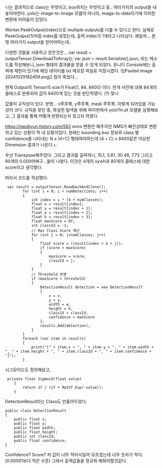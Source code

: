 나는 결과적으로 class는 무엇이고, box위치는 무엇이고 등.. 여러가지의 output을 내놓아야한다. yolo는 image-to-image 모델이 아니라, image-to-data이기에 이러한 변환에 어려움이 있었다. 

Worker.PeekOutput(index)으로 multiple outputs를 다룰 수 있다고 한다. 실제로 PeekOutput(1)처럼 index를 넣었는데, 출력 index가 1개라고 나타났다. 왜일까... 분명 여러가지 output을 얻어야하는데..

다양한 것들을 사용하고 얻은것은...
        var result = outputTensor.DownloadToArray();
        var json = result.Serialize().json;
    라는 메소드를 작성해보니, json 형태의 결과물을 얻을 수 있게 되었다.
유니티 Console에는 출력에 제한이 있기에 해당 데이터를 txt 메모장 파일로 저장시켰다.
![[Pasted image 20241029182459.png]]
컴이 죽었다...

현재 Output의 Tensor의 size가 Float(1, 84, 8400) 이다.
한개 사진에 대해 84개의 클래스로 분류되어 값이 8400개 있는 것을 판단하였다. (?) 맞나

값들이 규칙성이 있다. 분명... x쭈루룩, y쭈루룩, mask 쭈루룩..이렇게 되어있을 가능성이 크다.
규칙을 찾던 중, 확실한 탐색을 위해 파이썬에서 yolo11n.pt  모델을 실행해보고, 그 결과를 통해 어떻게 반환되는지 찾고자 하였다.

https://jseobyun.tistory.com/562
onnx 변환은 해주지만 NMS가 빠진상태로 변환하고 있는 상황이 딱 내 상황이었다.
원래는 bounding box 정보와 class 별 confidence를 나타내는 N x (4+C) 형태여야하는데 (4 + C) x 8400같은 이상한 Dimension 결과가 나온다.ㄴ

우선 Transpose해주었다. 그리고 결과를 출력하니, 
15.1, 3.81, 30.48, 7.73 그리고 80개의 0.000어쩌구...들이 나왔다. 이것은 4개의 xywh과 80개의 클래스에 대한 score라고 생각했다.

따라서 코드를 작성했다.
```
 var result = outputTensor.ReadbackAndClone();
        for (int i = 0; i < numDetections; i++)
        {
            int index = i * (4 + numClasses);
            float x = result[index];
            float y = result[index + 1];
            float w = result[index + 2];
            float h = result[index + 3];
            float maxScore = 0f;
            int classId = -1;
            // Max Class Score 계산
            for (int j = 0; j<numClasses; j++) 
            {
                float score = (result[index + 4 + j]);
                if (score > maxScore)
                {
                    maxScore = score;
                    classId = j;
                }
            }
            // Threshold 반영
            if (maxScore > threshold)
            {
                DetectionResult detection = new DetectionResult
                {
                    x = x,
                    y = y,
                    width = w,
                    height = h,
                    classId = classId,
                    confidence = maxScore
                };
                results.Add(detection);
            }
        }
        foreach (var item in results)
        {
            print("[" + item.x + ", " + item.y + ", " + item.width + ", " + item.height + ", " + item.classId + ", " + item.confidence + "]");
        }
```
시그모이드도 정의해놨고, 
```
 private float Sigmoid(float value)
    {
        return 1f / (1f + Mathf.Exp(-value));
    }

```
DetectionResult라는 Class도 만들어두었다.
```
public class DetectionResult
{
    public float x;
    public float y;
    public float width;
    public float height;
    public int classId;
    public float confidence;
}
```

Confidence? Score? 저 값이 너무 작아서일까 모르겠는데 너무 숫자가 작다. (0.00001보다 작은 수준) 그래서 출력값들을 정규화 해줘야할것같다.